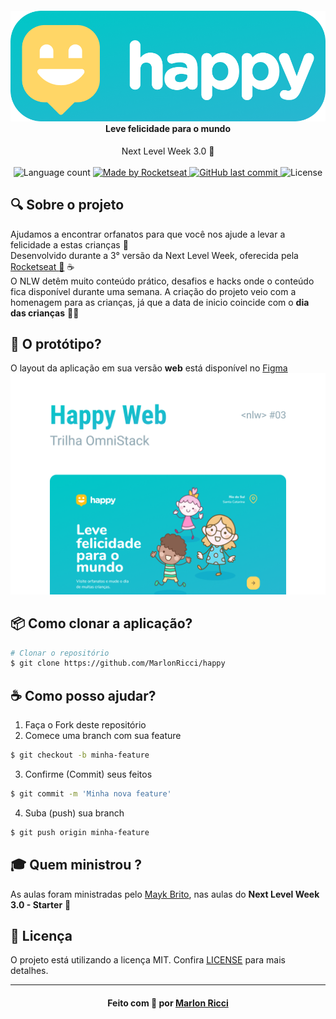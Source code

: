 <h4 align="center">
    <img alt="" src=".github/logo.png" />
    <br/>
    Leve felicidade para o mundo
    <br/>
</h4>

<p align="center">
  Next Level Week 3.0 🚀
  <br/>
  <br/>

  <img alt="Language count" src="https://img.shields.io/github/repo-size/MarlonRicci/happy"/>

  <a href="https://rocketseat.com.br">
    <img alt="Made by Rocketseat" src="https://img.shields.io/badge/made%20by-Rocketseat-%237519C1"/>
  </a>

  <a href="https://github.com/MarlonRicci/happy/commits/master">
    <img alt="GitHub last commit" src="https://img.shields.io/github/last-commit/MarlonRicci/happy"/>
  </a>

  <img alt="License" src="https://img.shields.io/github/license/MarlonRicci/happy"/>
</p>

## :mag: Sobre o projeto

Ajudamos a encontrar orfanatos para que você nos ajude a levar a felicidade a estas crianças :basketball:  
Desenvolvido durante a 3° versão da Next Level Week, oferecida pela [Rocketseat :rocket:][url-rocketseat] :coffee:  
O NLW detêm muito conteúdo prático, desafios e hacks onde o conteúdo fica disponível durante uma semana.
A criação do projeto veio com a homenagem para as crianças, já que a data de inicio coincide com o **dia das crianças** :boy::baby:

## :art: O protótipo?

O layout da aplicação em sua versão **web** está disponível no [Figma][url-figma]  
![Capa Happy Web](.github/capaWeb.png)

## :package: Como clonar a aplicação?

```bash
# Clonar o repositório
$ git clone https://github.com/MarlonRicci/happy
```

## :coffee: Como posso ajudar?

1. Faça o Fork deste repositório
2. Comece uma branch com sua feature

```bash
$ git checkout -b minha-feature
```

3. Confirme (Commit) seus feitos

```bash
$ git commit -m 'Minha nova feature'
```

4. Suba (push) sua branch

```bash
$ git push origin minha-feature
```

## :mortar_board: Quem ministrou ?

As aulas foram ministradas pelo [Mayk Brito][mayk], nas aulas do **Next Level Week 3.0 - Starter** :rocket:

## :page_with_curl: Licença

O projeto está utilizando a licença MIT. Confira [LICENSE][license] para mais detalhes.

---

<h4 align="center">
Feito com 💜 por <a href="https://www.linkedin.com/in/marlon-ricci/" target="_blank">Marlon Ricci</a>
</h4>
 
[url-figma]: https://www.figma.com/file/muxL0mtvXnHmN7SJ3jhFnC/Happy-Web?node-id=0%3A1
[url-node]: https://nodejs.org/pt-br/
[url-rocketseat]: https://rocketseat.com.br/
[url-git]: https://git-scm.com/
[url-vs]: https://code.visualstudio.com/
[url-npm]: https://www.npmjs.com/
[url-yarn]: https://yarnpkg.com/
[mayk]: https://github.com/maykbrito
[license]: https://github.com/MarlonRicci/happy/blob/master/LICENSE
